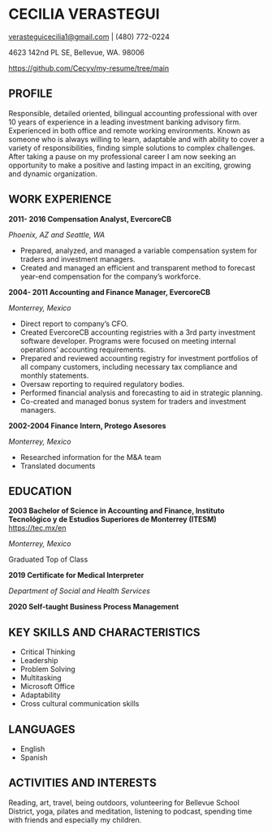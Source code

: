 # CECILIA VERASTEGUI
verasteguicecilia1@gmail.com  |  (480) 772-0224

4623 142nd PL SE, Bellevue, WA. 98006

https://github.com/Cecyv/my-resume/tree/main

## **PROFILE** ##

Responsible, detailed oriented, bilingual accounting professional with over 10 years of experience in a leading investment banking advisory firm. Experienced in both office and remote working environments.
Known as someone who is always willing to learn, adaptable and with ability to cover a variety of responsibilities, finding simple solutions to complex challenges.
After taking a pause on my professional career I am now seeking an opportunity to make a positive and lasting impact in an exciting, growing and dynamic organization. 

## **WORK EXPERIENCE** ##
**2011- 2016 Compensation Analyst, EvercoreCB**

*Phoenix, AZ and Seattle, WA*
* Prepared, analyzed, and managed a variable compensation system for traders and investment managers.
* Created and managed an efficient and transparent method to forecast year-end compensation for the company’s workforce.  


**2004- 2011 Accounting and Finance Manager, EvercoreCB**

*Monterrey, Mexico*
* Direct report to company’s CFO.
* Created EvercoreCB accounting registries with a 3rd party investment software developer. Programs were focused on meeting internal operations’ accounting requirements.
* Prepared and reviewed accounting registry for investment portfolios of all company customers, including necessary tax compliance and monthly statements.        
* Oversaw reporting to required regulatory bodies.
* Performed financial analysis and forecasting to aid in strategic planning.
* Co-created and managed bonus system for traders and investment managers. 


**2002-2004 Finance Intern, Protego Asesores**

*Monterrey, Mexico*
* Researched information for the M&A team
* Translated documents

## **EDUCATION** ##
**2003 Bachelor of Science in Accounting and Finance, Instituto Tecnológico y de Estudios Superiores de Monterrey (ITESM)** https://tec.mx/en 

*Monterrey, Mexico*

Graduated Top of Class

**2019 Certificate for Medical Interpreter** 

*Department of Social and Health Services*

**2020 Self-taught Business Process Management**

## **KEY SKILLS AND CHARACTERISTICS** ##
* Critical Thinking
* Leadership
* Problem Solving
* Multitasking
* Microsoft Office 
* Adaptability
* Cross cultural communication skills

## **LANGUAGES** ##
* English
* Spanish

## **ACTIVITIES AND INTERESTS** ##
Reading, art, travel, being outdoors, volunteering for Bellevue School District, yoga, pilates and meditation, listening to podcast, spending time with friends and especially my children.


